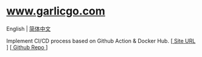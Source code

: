 # www.garlicgo.com

English | [简体中文](./README.zh-CN.md)

Implement CI/CD process based on Github Action & Docker Hub. [[ Site URL ](https://www.garlicgo.com)] [[ Github Repo ](https://github.com/GarlicGo/www.garlicgo.com)]
